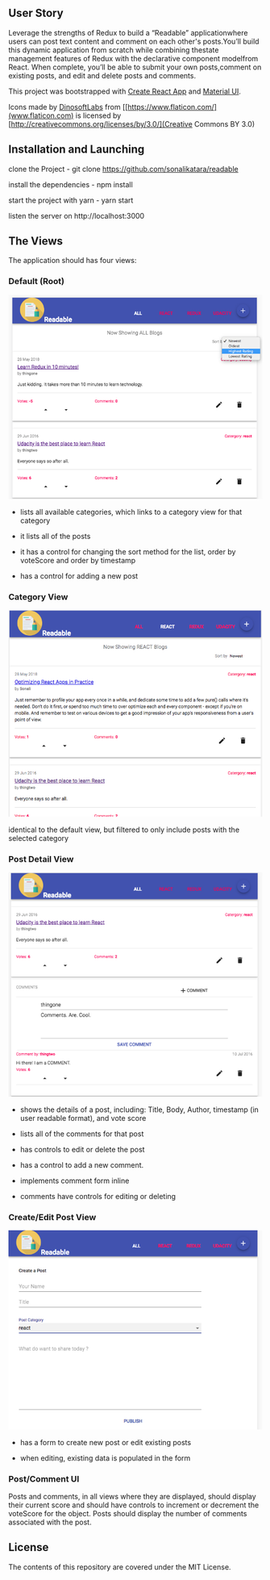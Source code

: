 ## User Story

Leverage ​the ​strengths ​of ​Redux ​to ​build ​a ​“Readable” ​application ​where ​users ​can ​post ​text ​content ​and
comment ​on ​each ​other's ​posts. ​You’ll ​build ​this ​dynamic ​application ​from ​scratch ​while ​combining ​the ​state
management ​features ​of ​Redux ​with ​the ​declarative ​component ​model ​from ​React. ​When ​complete, ​you’ll
be ​able ​to ​submit ​your ​own ​posts, ​comment ​on ​existing ​posts, ​and ​edit ​and ​delete ​posts ​and ​comments.

This project was bootstrapped with [Create React App](https://github.com/facebookincubator/create-react-app) and [Material UI](https://material-ui-next.com/).

Icons made by [DinosoftLabs](https://www.flaticon.com/authors/dinosoftlabs) from [[https://www.flaticon.com/](www.flaticon.com) is licensed by [http://creativecommons.org/licenses/by/3.0/](Creative Commons BY 3.0) </div>
        

## Installation and Launching
clone the Project - git clone https://github.com/sonalikatara/readable

install the dependencies - npm install

start the project with yarn - yarn start

listen the server on http://localhost:3000

## The Views

The application should has four views:

### Default (Root)

![Main Page](./src/images/homeScreen.png)

* lists all available categories, which links to a category view for that category

* it lists all of the posts

* it has a control for changing the sort method for the list, order by voteScore and order by timestamp

*  has a control for adding a new post


### Category View

![Category View](./src/images/CategoryView.png)


identical to the default view, but filtered to only include posts with the selected category


### Post Detail View

![Category View](./src/images/CreateEditPost.png)

* shows the details of a post, including: Title, Body, Author, timestamp (in user readable format), and vote score

* lists all of the comments for that post

* has controls to edit or delete the post

* has a control to add a new comment.

* implements comment form inline

* comments have controls for editing or deleting


### Create/Edit Post View

![Create Post](./src/images/CreatePostView.png)

* has a form to create new post or edit existing posts

* when editing, existing data is populated in the form

### Post/Comment UI

Posts and comments, in all views where they are displayed, should display their current score and should have controls to increment or decrement the voteScore for the object. Posts should display the number of comments associated with the post.

## License

The contents of this repository are covered under the MIT License.
